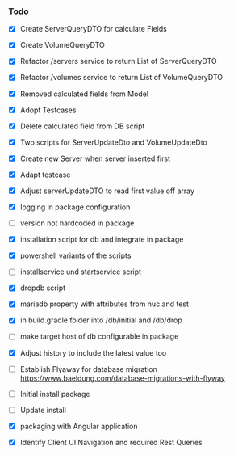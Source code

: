 ### Todo

- [x] Create ServerQueryDTO for calculate Fields
- [x] Create VolumeQueryDTO
- [x] Refactor /servers service to return List of ServerQueryDTO  
- [x] Refactor /volumes service to return List of VolumeQueryDTO  
- [x] Removed calculated fields from Model
- [x] Adopt Testcases
- [x] Delete calculated field from DB script  
- [x] Two scripts for ServerUpdateDto and VolumeUpdateDto
- [x] Create new Server when server inserted first
- [x] Adapt testcase
- [x] Adjust serverUpdateDTO to read first value off array
- [x] logging in package configuration
- [ ] version not hardcoded in package
- [x] installation script for db and integrate in package
- [x] powershell variants of the scripts
- [ ] installservice und startservice script
- [x] dropdb script
- [x] mariadb property with attributes from nuc and test
- [x] in build.gradle folder into /db/initial and /db/drop  
- [ ] make target host of db configurable in package
- [x] Adjust history to include the latest value too
- [ ] Establish Flyaway for database migration  https://www.baeldung.com/database-migrations-with-flyway
- [ ] Initial install package
- [ ] Update install
- [x] packaging with Angular application
- [x] Identify Client UI Navigation and required Rest Queries 

  
